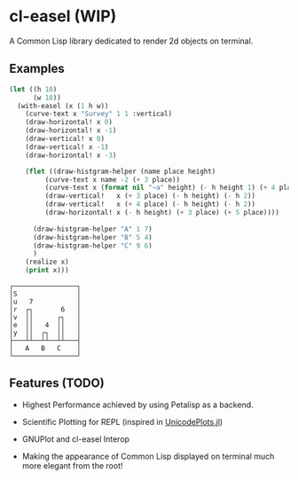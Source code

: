 
# cl-easel (WIP)

A Common Lisp library dedicated to render 2d objects on terminal.

## Examples

```lisp
(let ((h 10)
      (w 18))
  (with-easel (x (1 h w))
    (curve-text x "Survey" 1 1 :vertical)
    (draw-horizontal! x 0)
    (draw-horizontal! x -1)
    (draw-vertical! x 0)
    (draw-vertical! x -1)
    (draw-horizontal! x -3)

    (flet ((draw-histgram-helper (name place height)
	     (curve-text x name -2 (+ 3 place))
	     (curve-text x (format nil "~a" height) (- h height 1) (+ 4 place))
	     (draw-vertical!   x (+ 3 place) (- h height) (- h 2))
	     (draw-vertical!   x (+ 4 place) (- h height) (- h 2))
	     (draw-horizontal! x (- h height) (+ 3 place) (+ 5 place))))
      
      (draw-histgram-helper "A" 1 7)
      (draw-histgram-helper "B" 5 4)
      (draw-histgram-helper "C" 9 6)
      )
    (realize x)
    (print x)))
```

```
┌────────────────┐
│S               │
│u   7           │
│r  ┌┐       6   │
│v  ││      ┌┐   │
│e  ││   4  ││   │
│y  ││  ┌┐  ││   │
├───┴┴──┴┴──┴┴───┤
│   A   B   C    │
└────────────────┘
```

## Features (TODO)

- Highest Performance achieved by using Petalisp as a backend.

- Scientific Plotting for REPL (inspired in [UnicodePlots.jl](https://github.com/JuliaPlots/UnicodePlots.jl))

- GNUPlot and cl-easel Interop

- Making the appearance of Common Lisp displayed on terminal much more elegant from the root!

